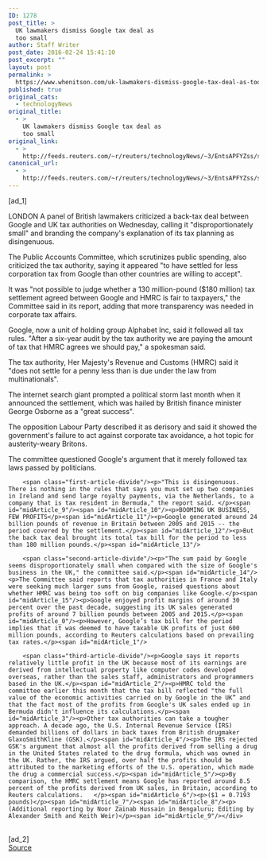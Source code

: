```yaml
---
ID: 1278
post_title: >
  UK lawmakers dismiss Google tax deal as
  too small
author: Staff Writer
post_date: 2016-02-24 15:41:10
post_excerpt: ""
layout: post
permalink: >
  https://www.whenitson.com/uk-lawmakers-dismiss-google-tax-deal-as-too-small/
published: true
original_cats:
  - technologyNews
original_title:
  - >
    UK lawmakers dismiss Google tax deal as
    too small
original_link:
  - >
    http://feeds.reuters.com/~r/reuters/technologyNews/~3/EntsAPFYZss/story01.htm
canonical_url:
  - >
    http://feeds.reuters.com/~r/reuters/technologyNews/~3/EntsAPFYZss/story01.htm
---
```

 [ad_1]
<br><div id="articleText">
<span id="midArticle_start"/>

<span id="midArticle_0"/><span class="focusParagraph" readability="5"><p><span class="articleLocation">LONDON</span> A panel of British lawmakers criticized a back-tax deal between Google and UK tax authorities on Wednesday, calling it "disproportionately small" and branding the company's explanation of its tax planning as disingenuous.</p></span><span id="midArticle_1"/><p>The Public Accounts Committee, which scrutinizes public spending, also criticized the tax authority, saying it appeared "to have settled for less corporation tax from Google than other countries are willing to accept".</p><span id="midArticle_2"/><p>It was "not possible to judge whether a 130 million-pound  ($180 million) tax settlement agreed between Google and HMRC is fair to taxpayers," the Committee said in its report, adding that more transparency was needed in corporate tax affairs.</p><span id="midArticle_3"/><p>Google, now a unit of holding group Alphabet Inc, said it followed all tax rules. "After a six-year audit by the tax authority we are paying the amount of tax that HMRC agrees we should pay," a spokesman said.</p><span id="midArticle_4"/><p>The tax authority, Her Majesty's Revenue and Customs (HMRC) said it "does not settle for a penny less than is due under the law from  multinationals".</p><span id="midArticle_5"/><p>The internet search giant prompted a political storm last month when it announced the settlement, which was hailed by British finance minister George Osborne as a "great success".</p><span id="midArticle_6"/><p>The opposition Labour Party described it as derisory and said it showed the government's failure to act against corporate tax avoidance, a hot topic for austerity-weary Britons.</p><span id="midArticle_7"/><p>The committee questioned Google's argument that it merely followed tax laws passed by politicians.</p><span id="midArticle_8"/>
        
        <span class="first-article-divide"/><p>"This is disingenuous. There is nothing in the rules that says you must set up two companies in Ireland and send large royalty payments, via the Netherlands, to a company that is tax resident in Bermuda," the report said. </p><span id="midArticle_9"/><span id="midArticle_10"/><p>BOOMING UK BUSINESS, FEW PROFITS</p><span id="midArticle_11"/><p>Google generated around 24 billion pounds of revenue in Britain between 2005 and 2015 -- the period covered by the settlement.</p><span id="midArticle_12"/><p>But the back tax deal brought its total tax bill for the period to less than 180 million pounds.</p><span id="midArticle_13"/>
        
        <span class="second-article-divide"/><p>"The sum paid by Google seems disproportionately small when compared with the size of Google's business in the UK," the committee said.</p><span id="midArticle_14"/><p>The Committee said reports that tax authorities in France and Italy were seeking much larger sums from Google, raised questions about whether HMRC was being too soft on big companies like Google.</p><span id="midArticle_15"/><p>Google enjoyed profit margins of around 30 percent over the past decade, suggesting its UK sales generated profits of around 7 billion pounds between 2005 and 2015.</p><span id="midArticle_0"/><p>However, Google’s tax bill for the period implies that it was deemed to have taxable UK profits of just 600 million pounds, according to Reuters calculations based on prevailing tax rates.</p><span id="midArticle_1"/>
        
        <span class="third-article-divide"/><p>Google says it reports relatively little profit in the UK because most of its earnings are derived from intellectual property like computer codes developed overseas, rather than the sales staff, administrators and programmers based in the UK.</p><span id="midArticle_2"/><p>HMRC told the committee earlier this month that the tax bill reflected "the full value of the economic activities carried on by Google in the UK” and that the fact most of the profits from Google's UK sales ended up in Bermuda didn't influence its calculations.</p><span id="midArticle_3"/><p>Other tax authorities can take a tougher approach. A decade ago, the U.S. Internal Revenue Service (IRS) demanded billions of dollars in back taxes from British drugmaker GlaxoSmithKline (GSK).</p><span id="midArticle_4"/><p>The IRS rejected GSK's argument that almost all the profits derived from selling a drug in the United States related to the drug formula, which was owned in the UK. Rather, the IRS argued, over half the profits should be attributed to the marketing efforts of the U.S. operation, which made the drug a commercial success.</p><span id="midArticle_5"/><p>By comparison, the HMRC settlement means Google has reported around 8.5 percent of the profits derived from UK sales, in Britain, according to Reuters calculations.   </p><span id="midArticle_6"/><p>($1 = 0.7193 pounds)</p><span id="midArticle_7"/><span id="midArticle_8"/><p> (Additional reporting by Noor Zainab Hussain in Bengaluru; Editing by Alexander Smith and Keith Weir)</p><span id="midArticle_9"/></div>
<br>[ad_2]
<br><a href="http://feeds.reuters.com/~r/reuters/technologyNews/~3/EntsAPFYZss/story01.htm">Source </a>
